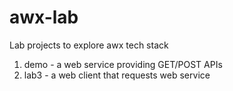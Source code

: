 # awx-lab
Lab projects to explore awx tech stack
1. demo - a web service providing GET/POST APIs
1. lab3 - a web client that requests web service

